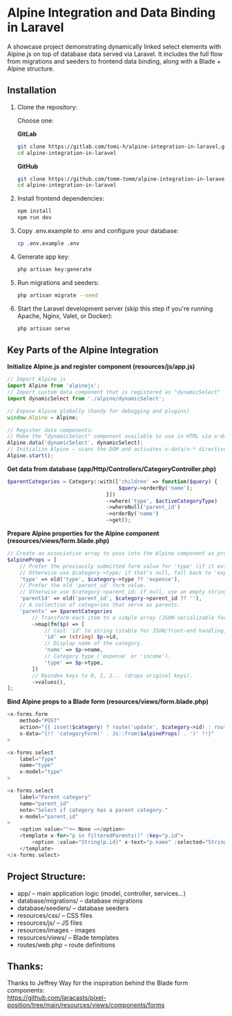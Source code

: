 # Alpine Integration and Data Binding in Laravel

A showcase project demonstrating dynamically linked select elements with Alpine.js on top of database data served via Laravel.
It includes the full flow from migrations and seeders to frontend data binding, along with a Blade + Alpine structure.

## Installation

1. Clone the repository:

    Choose one:

    **GitLab**

    ```bash
    git clone https://gitlab.com/tomi-h/alpine-integration-in-laravel.git
    cd alpine-integration-in-laravel
    ```

    **GitHub**

    ```bash
    git clone https://github.com/tomm-tomm/alpine-integration-in-laravel.git
    cd alpine-integration-in-laravel
    ```

2. Install frontend dependencies:
    ```bash
    npm install
    npm run dev
    ```

3. Copy .env.example to .env and configure your database:
    ```bash
    cp .env.example .env
    ```

4. Generate app key:
    ```bash
    php artisan key:generate
    ```

5. Run migrations and seeders:
    ```bash
    php artisan migrate --seed
    ```

6. Start the Laravel development server (skip this step if you're running Apache, Nginx, Valet, or Docker):
    ```bash
    php artisan serve
    ```

## Key Parts of the Alpine Integration

**Initialize Alpine.js and register component (resources/js/app.js)**

```js
// Import Alpine.js
import Alpine from 'alpinejs';
// Import custom data component that is registered as "dynamicSelect"
import dynamicSelect from './alpine/dynamicSelect';

// Expose Alpine globally (handy for debugging and plugins)
window.Alpine = Alpine;

// Register data components:
// Make the "dynamicSelect" component available to use in HTML via x-data="dynamicSelect(...)"
Alpine.data('dynamicSelect', dynamicSelect);
// Initialize Alpine — scans the DOM and activates x-data/x-* directives
Alpine.start();
```

**Get data from database (app/Http/Controllers/CategoryController.php)**

```php
$parentCategories = Category::with(['children' => function($query) {
                                    $query->orderBy('name');
                                }])
                                ->where('type', $activeCategoryType)
                                ->whereNull('parent_id')
                                ->orderBy('name')
                                ->get();
```

**Prepare Alpine properties for the Alpine component (resources/views/form.blade.php)**

```php
// Create an associative array to pass into the Alpine component as props.
$alpineProps = [
    // Prefer the previously submitted form value for 'type' (if it exists).
    // Otherwise use $category->type; if that's null, fall back to 'expense'.
    'type' => old('type', $category->type ?? 'expense'),
    // Prefer the old 'parent_id' form value.
    // Otherwise use $category->parent_id; if null, use an empty string (no parent).
    'parentId' => old('parent_id', $category->parent_id ?? ''),
    // A collection of categories that serve as parents.
    'parents' => $parentCategories
        // Transform each item to a simple array (JSON-serializable for the frontend).
        ->map(fn($p) => [
            // Cast 'id' to string (stable for JSON/front-end handling).
            'id' => (string) $p->id,
            // Display name of the category.
            'name' => $p->name,
            // Category type ('expense' or 'income').
            'type' => $p->type,
        ])
        // Reindex keys to 0, 1, 2... (drops original keys).
        ->values(),
];
```

**Bind Alpine props to a Blade form (resources/views/form.blade.php)**

```php
<x-forms.form
    method="POST"
    action="{{ isset($category) ? route('update', $category->id) : route('store') }}"
    x-data="{!! 'categoryForm(' . Js::from($alpineProps) . ')' !!}"
>

<x-forms.select
    label="Type"
    name="type"
    x-model="type"
>

<x-forms.select
    label="Parent category"
    name="parent_id"
    note="Select if category has a parent category."
    x-model="parent_id"
>
    <option value="">— None —</option>
    <template x-for="p in filteredParents()" :key="p.id">
        <option :value="String(p.id)" x-text="p.name" :selected="String(p.id) === String(parent_id)"></option>
    </template>
</x-forms.select>
```

## Project Structure:

- app/ – main application logic (model, controller, services...)
- database/migrations/ – database migrations
- database/seeders/ – database seeders
- resources/css/ – CSS files
- resources/js/ – JS files
- resources/images - images
- resources/views/ – Blade templates
- routes/web.php – route definitions

## Thanks:

Thanks to Jeffrey Way for the inspiration behind the Blade form components:<br>
https://github.com/laracasts/pixel-position/tree/main/resources/views/components/forms
